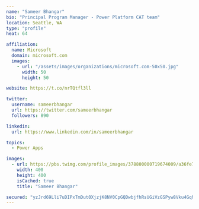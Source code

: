 ```yaml
---
name: "Sameer Bhangar"
bio: "Principal Program Manager - Power Platform CAT team"
location: Seattle, WA
type: "profile"
heat: 64

affiliation:
  name: Microsoft
  domain: microsoft.com
  images:
    - url: "/assets/images/organizations/microsoft.com-50x50.jpg"
      width: 50
      height: 50

website: https://t.co/nrTQtfl3ll

twitter:
  username: sameerbhangar
  url: https://twitter.com/sameerbhangar
  followers: 890

linkedin:
  url: https://www.linkedin.com/in/sameerbhangar

topics:
  - Power Apps

images:
  - url: https://pbs.twimg.com/profile_images/378800000719674009/a36fe7ddfab1778b76e5793772e43798_400x400.jpeg
    width: 400
    height: 400
    isCached: true
    title: "Sameer Bhangar"

secured: "yzJrd69Lli7uDIPxTmDut0XjzjK8NV0CpGQDwbjfhRsUGiVzGSPyw8Vku4GqhXkFRL+xh2U+Dwy4ogy8REj6DE/qnK79SjKMivPN9C6ksrk4z8OXXBFflGHwgFwdoT+AcPYVjr7iZh+sNSU03s+7HE/7tmBrjNCuYVMZJDT6EjolGsvSiieEhiUn8OfnpgL7ocu259Tji3TO+1iXOsEa1SUrfXdj1ChFX+z1i3fvaw2qQIyoEtKx4AhS/pnUH7ltA628tF2W+Iy4xnqbSJthx/Tbu56eVaryQRn2r9kTWoNqNiM3D61erZF9mQpBaiVRFk3dqnmefdmYqGAjJGOhAPn/JD9uf4viQ3YCSXTJbWeRmftKMKUTJh0FiMKYnBsxbNtbLd65md9k324zKzXxwQ==;8nlcWL3hh1EWST2gUUA9eQ=="
---
```


